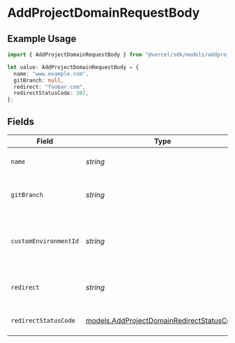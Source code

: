 # AddProjectDomainRequestBody

## Example Usage

```typescript
import { AddProjectDomainRequestBody } from "@vercel/sdk/models/addprojectdomainop.js";

let value: AddProjectDomainRequestBody = {
  name: "www.example.com",
  gitBranch: null,
  redirect: "foobar.com",
  redirectStatusCode: 307,
};
```

## Fields

| Field                                                                                        | Type                                                                                         | Required                                                                                     | Description                                                                                  | Example                                                                                      |
| -------------------------------------------------------------------------------------------- | -------------------------------------------------------------------------------------------- | -------------------------------------------------------------------------------------------- | -------------------------------------------------------------------------------------------- | -------------------------------------------------------------------------------------------- |
| `name`                                                                                       | *string*                                                                                     | :heavy_check_mark:                                                                           | The project domain name                                                                      | www.example.com                                                                              |
| `gitBranch`                                                                                  | *string*                                                                                     | :heavy_minus_sign:                                                                           | Git branch to link the project domain                                                        | <nil>                                                                                        |
| `customEnvironmentId`                                                                        | *string*                                                                                     | :heavy_minus_sign:                                                                           | The unique custom environment identifier within the project                                  |                                                                                              |
| `redirect`                                                                                   | *string*                                                                                     | :heavy_minus_sign:                                                                           | Target destination domain for redirect                                                       | foobar.com                                                                                   |
| `redirectStatusCode`                                                                         | [models.AddProjectDomainRedirectStatusCode](../models/addprojectdomainredirectstatuscode.md) | :heavy_minus_sign:                                                                           | Status code for domain redirect                                                              | 307                                                                                          |